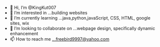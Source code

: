 - 👋 Hi, I’m @KingKut007
- 👀 I’m interested in ...building websites
- 🌱 I’m currently learning ...java,python,javaScript, CSS, HTML, google sites, wix
- 💞️ I’m looking to collaborate on ...webpage design, specifically dynamic enhancement
- 📫 How to reach me ...freebird9997@yahoo.com

<!---
KingKut007/KingKut007 is a ✨ special ✨ repository because its `README.md` (this file) appears on your GitHub profile.
You can click the Preview link to take a look at your changes.
--->
